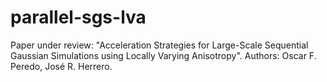 # parallel-sgs-lva

Paper under review: "Acceleration Strategies for Large-Scale Sequential Gaussian Simulations using Locally Varying Anisotropy".
Authors: Oscar F. Peredo, José R. Herrero.
